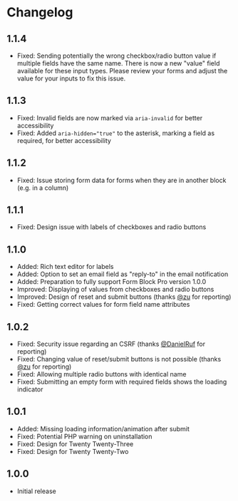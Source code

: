 # Changelog

## 1.1.4
* Fixed: Sending potentially the wrong checkbox/radio button value if multiple fields have the same name. There is now a new "value" field available for these input types. Please review your forms and adjust the value for your inputs to fix this issue.

## 1.1.3
* Fixed: Invalid fields are now marked via `aria-invalid` for better accessibility
* Fixed: Added `aria-hidden="true"` to the asterisk, marking a field as required, for better accessibility

## 1.1.2
* Fixed: Issue storing form data for forms when they are in another block (e.g. in a column)

## 1.1.1
* Fixed: Design issue with labels of checkboxes and radio buttons

## 1.1.0
* Added: Rich text editor for labels
* Added: Option to set an email field as "reply-to" in the email notification
* Added: Preparation to fully support Form Block Pro version 1.0.0
* Improved: Displaying of values from checkboxes and radio buttons
* Improved: Design of reset and submit buttons (thanks [@zu](https://github.com/zu) for reporting)
* Fixed: Getting correct values for form field name attributes

## 1.0.2
* Fixed: Security issue regarding an CSRF (thanks [@DanielRuf](https://github.com/DanielRuf) for reporting)
* Fixed: Changing value of reset/submit buttons is not possible (thanks [@zu](https://github.com/zu) for reporting)
* Fixed: Allowing multiple radio buttons with identical name
* Fixed: Submitting an empty form with required fields shows the loading indicator

## 1.0.1

* Added: Missing loading information/animation after submit
* Fixed: Potential PHP warning on uninstallation
* Fixed: Design for Twenty Twenty-Three
* Fixed: Design for Twenty Twenty-Two

## 1.0.0

* Initial release
